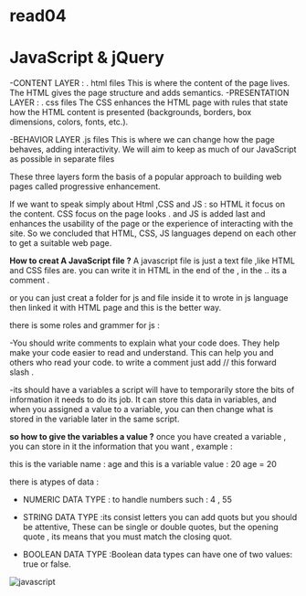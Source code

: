 # read04
# JavaScript & jQuery

-CONTENT LAYER :
. html files
This is where the content of
the page lives. The HTML gives
the page structure and adds
semantics. 
-PRESENTATION LAYER :
. css files
The CSS enhances the HTML
page with rules that state how
the HTML content is presented
(backgrounds, borders, box
dimensions, colors, fonts, etc.).

-BEHAVIOR LAYER
.js files
This is where we can change
how the page behaves, adding
interactivity. We will aim to keep
as much of our JavaScript as
possible in separate files

These three layers form the basis of a popular
approach to building web pages called
progressive enhancement. 

If we want to speak simply about Html ,CSS and JS :
so HTML  it focus on the content.
CSS focus on the page looks .
and JS  is added last
and enhances the usability of
the page or the experience of
interacting with the site.
 So we concluded that HTML, CSS, JS languages ​​depend on each other to get a suitable web page.

 **How to creat A JavaScript file ?**
A javascript file is just a text file ,like HTML and CSS
files are.
you can write it in HTML in the end of the </body> , in the <script> tag just write :
<script>//then the varible or the js code </script> .. its a comment .
or  you can just creat a folder for js and file inside it to wrote in js language then linked it with HTML page and this is the better way.

there is some roles and grammer for js :

-You should write comments to explain what your code does.
They help make your code easier to read and understand.
This can help you and others who read your code. 
to write a comment just add // this forward slash .
 
 -its should have a variables a script will have to temporarily
store the bits of information it needs to do its job. It can store this data in variables,
and when you assigned a value to a variable, you can then
change what is stored in the variable later in the same script.

**so how to give the variables a value ?**
once you have created a variable , you can store in it the information that you want , example :

this is the variable name : age
and this is a variable value : 20
age = 20

there is atypes of data :

- NUMERIC DATA TYPE : to handle numbers such : 4 , 55

- STRING DATA TYPE  :its consist  letters you can add quots but you should be attentive, These can be single or double quotes, but the opening quote , its means that you must match the closing quot.

- BOOLEAN DATA TYPE :Boolean data types can have one
of two values: true or false.





 ![javascript](https://www.simplethread.com/wp-content/uploads/2019/12/mikes_code-1.jpg)

